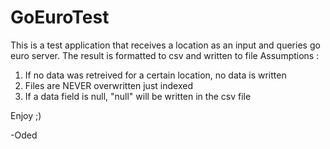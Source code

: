 # GoEuroTest
This is a test application that receives a location as an input and queries go euro server. The result is formatted to csv and written to file
Assumptions :
1) If no data was retreived for a certain location, no data is written
2) Files are NEVER overwritten just indexed
3) If a data field is null, "null" will be written in the csv file

Enjoy ;)

-Oded
